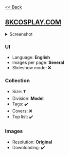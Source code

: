 [<< Back](/README.md)

## [8KCOSPLAY.COM](https://www.8kcosplay.com/)

<!--Screenshot 1280x2000-->
<details>
  <summary>Screenshot</summary>

  ![image](screenshot.png)
</details>

<!--
✔️ - Yes
❌ - No
❓ - Unknown
-->

### UI
<!--
Language(s) (English/Chinese/Russian etc.)
Images per page (One/Several/All)
Slideshow mode (✔️/❌)
-->
- Language: **English**
- Images per page: **Several**
- Slideshow mode: ❌

### Collection
<!--
Division (Category/Photo agency/Country etc.)
Size (approximately, may me unknown)
Tags (✔️/❌)
Covers (✔️/❌)
Top list (✔️/❌)
-->
- Size: ❓
- Division: **Model**
- Tags: ✔️
- Covers: ❌
- Top list: ✔️

### Images
<!--
Resolution (Medium/High/Original)
Downloading (✔️/❌)
-->
- Resolution: **Original**
- Downloading: ✔️

